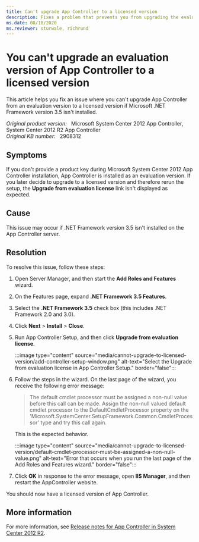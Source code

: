 ```yaml
---
title: Can't upgrade App Controller to a licensed version
description: Fixes a problem that prevents you from upgrading the evaluation version of System Center 2012 App Controller to the licensed version.
ms.date: 08/18/2020
ms.reviewer: sturwale, richrund
---
```

# You can't upgrade an evaluation version of App Controller to a licensed version

This article helps you fix an issue where you can't upgrade App Controller from an evaluation version to a licensed version if Microsoft .NET Framework version 3.5 isn't installed.

_Original product version:_ &nbsp; Microsoft System Center 2012 App Controller, System Center 2012 R2 App Controller  
_Original KB number:_ &nbsp; 2908312

## Symptoms

If you don't provide a product key during Microsoft System Center 2012 App Controller installation, App Controller is installed as an evaluation version. If you later decide to upgrade to a licensed version and therefore rerun the setup, the **Upgrade from evaluation license** link isn't displayed as expected.

## Cause

This issue may occur if .NET Framework version 3.5 isn't installed on the App Controller server.

## Resolution

To resolve this issue, follow these steps:

1. Open Server Manager, and then start the **Add Roles and Features** wizard.
2. On the Features page, expand **.NET Framework 3.5 Features**.
3. Select the **.NET Framework 3.5** check box (this includes .NET Framework 2.0 and 3.0).
4. Click **Next** > **Install** > **Close**.
5. Run App Controller Setup, and then click **Upgrade from evaluation license**.

    :::image type="content" source="media/cannot-upgrade-to-licensed-version/add-controller-setup-window.png" alt-text="Select the Upgrade from evaluation license in App Controller Setup." border="false":::

6. Follow the steps in the wizard. On the last page of the wizard, you receive the following error message:

    > The default cmdlet processor must be assigned a non-null value before this call can be made. Assign the non-null valued default cmdlet processor to the DefaultCmdletProcessor property on the 'Microsoft.SystemCenter.SetupFramework.Common.CmdletProcessor' type and try this call again.

    This is the expected behavior.

    :::image type="content" source="media/cannot-upgrade-to-licensed-version/default-cmdlet-processor-must-be-assigned-a-non-null-value.png" alt-text="Error that occurs when you run the last page of the Add Roles and Features wizard." border="false":::

7. Click **OK** in response to the error message, open **IIS Manager**, and then restart the AppController website.

You should now have a licensed version of App Controller.

## More information

For more information, see [Release notes for App Controller in System Center 2012 R2](/previous-versions/system-center/system-center-2012-R2/dn296670(v=sc.12)?redirectedfrom=MSDN).
